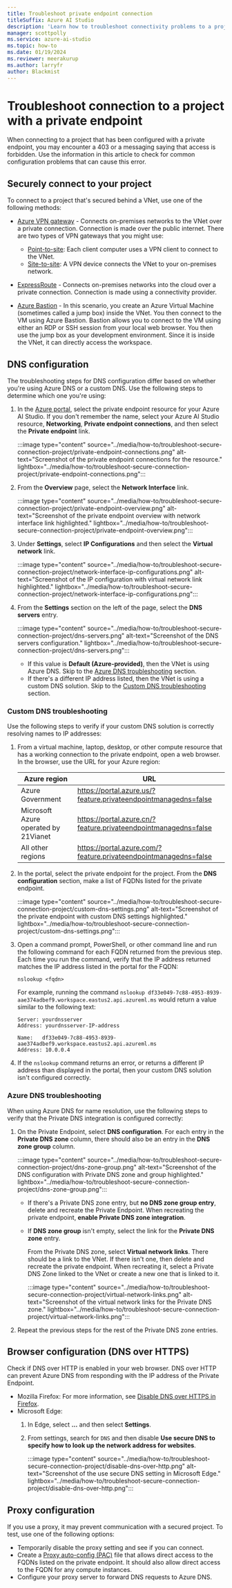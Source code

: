 ```yaml
---
title: Troubleshoot private endpoint connection
titleSuffix: Azure AI Studio
description: 'Learn how to troubleshoot connectivity problems to a project that is configured with a private endpoint.'
manager: scottpolly
ms.service: azure-ai-studio
ms.topic: how-to
ms.date: 01/19/2024
ms.reviewer: meerakurup
ms.author: larryfr 
author: Blackmist 
---
```


# Troubleshoot connection to a project with a private endpoint

When connecting to a project that has been configured with a private endpoint, you may encounter a 403 or a messaging saying that access is forbidden. Use the information in this article to check for common configuration problems that can cause this error.

## Securely connect to your project

To connect to a project that's secured behind a VNet, use one of the following methods:

* [Azure VPN gateway](/azure/vpn-gateway/vpn-gateway-about-vpngateways) - Connects on-premises networks to the VNet over a private connection. Connection is made over the public internet. There are two types of VPN gateways that you might use:

    * [Point-to-site](/azure/vpn-gateway/vpn-gateway-howto-point-to-site-resource-manager-portal): Each client computer uses a VPN client to connect to the VNet.
    * [Site-to-site](/azure/vpn-gateway/tutorial-site-to-site-portal): A VPN device connects the VNet to your on-premises network.

* [ExpressRoute](https://azure.microsoft.com/services/expressroute/) - Connects on-premises networks into the cloud over a private connection. Connection is made using a connectivity provider.
* [Azure Bastion](/azure/bastion/bastion-overview) - In this scenario, you create an Azure Virtual Machine (sometimes called a jump box) inside the VNet. You then connect to the VM using Azure Bastion. Bastion allows you to connect to the VM using either an RDP or SSH session from your local web browser. You then use the jump box as your development environment. Since it is inside the VNet, it can directly access the workspace.

## DNS configuration

The troubleshooting steps for DNS configuration differ based on whether you're using Azure DNS or a custom DNS. Use the following steps to determine which one you're using:

1. In the [Azure portal](https://portal.azure.com), select the private endpoint resource for your Azure AI Studio. If you don't remember the name, select your Azure AI Studio resource, __Networking__, __Private endpoint connections__, and then select the __Private endpoint__ link.

    :::image type="content" source="../media/how-to/troubleshoot-secure-connection-project/private-endpoint-connections.png" alt-text="Screenshot of the private endpoint connections for the resource." lightbox="../media/how-to/troubleshoot-secure-connection-project/private-endpoint-connections.png":::

1. From the __Overview__ page, select the __Network Interface__ link.

    :::image type="content" source="../media/how-to/troubleshoot-secure-connection-project/private-endpoint-overview.png" alt-text="Screenshot of the private endpoint overview with network interface link highlighted." lightbox="../media/how-to/troubleshoot-secure-connection-project/private-endpoint-overview.png":::

1. Under __Settings__, select __IP Configurations__ and then select the __Virtual network__ link.

    :::image type="content" source="../media/how-to/troubleshoot-secure-connection-project/network-interface-ip-configurations.png" alt-text="Screenshot of the IP configuration with virtual network link highlighted." lightbox="../media/how-to/troubleshoot-secure-connection-project/network-interface-ip-configurations.png":::

1. From the __Settings__ section on the left of the page, select the __DNS servers__ entry.

    :::image type="content" source="../media/how-to/troubleshoot-secure-connection-project/dns-servers.png" alt-text="Screenshot of the DNS servers configuration." lightbox="../media/how-to/troubleshoot-secure-connection-project/dns-servers.png":::

    * If this value is __Default (Azure-provided)__, then the VNet is using Azure DNS. Skip to the [Azure DNS troubleshooting](#azure-dns-troubleshooting) section.
    * If there's a different IP address listed, then the VNet is using a custom DNS solution. Skip to the [Custom DNS troubleshooting](#custom-dns-troubleshooting) section.

### Custom DNS troubleshooting

Use the following steps to verify if your custom DNS solution is correctly resolving names to IP addresses:

1. From a virtual machine, laptop, desktop, or other compute resource that has a working connection to the private endpoint, open a web browser. In the browser, use the URL for your Azure region:

    | Azure region | URL |
    | ----- | ----- |
    | Azure Government | https://portal.azure.us/?feature.privateendpointmanagedns=false |
    | Microsoft Azure operated by 21Vianet | https://portal.azure.cn/?feature.privateendpointmanagedns=false |
    | All other regions | https://portal.azure.com/?feature.privateendpointmanagedns=false |

1. In the portal, select the private endpoint for the project. From the __DNS configuration__ section, make a list of FQDNs listed for the private endpoint.

    :::image type="content" source="../media/how-to/troubleshoot-secure-connection-project/custom-dns-settings.png" alt-text="Screenshot of the private endpoint with custom DNS settings highlighted." lightbox="../media/how-to/troubleshoot-secure-connection-project/custom-dns-settings.png":::

1. Open a command prompt, PowerShell, or other command line and run the following command for each FQDN returned from the previous step. Each time you run the command, verify that the IP address returned matches the IP address listed in the portal for the FQDN: 

    `nslookup <fqdn>`

    For example, running the command `nslookup df33e049-7c88-4953-8939-aae374adbef9.workspace.eastus2.api.azureml.ms` would return a value similar to the following text:

    ```
    Server: yourdnsserver
    Address: yourdnsserver-IP-address

    Name:   df33e049-7c88-4953-8939-aae374adbef9.workspace.eastus2.api.azureml.ms
    Address: 10.0.0.4
    ```

1. If the `nslookup` command returns an error, or returns a different IP address than displayed in the portal, then your custom DNS solution isn't configured correctly.

### Azure DNS troubleshooting

When using Azure DNS for name resolution, use the following steps to verify that the Private DNS integration is configured correctly:

1. On the Private Endpoint, select __DNS configuration__. For each entry in the __Private DNS zone__ column, there should also be an entry in the __DNS zone group__ column. 

    :::image type="content" source="../media/how-to/troubleshoot-secure-connection-project/dns-zone-group.png" alt-text="Screenshot of the DNS configuration with Private DNS zone and group highlighted." lightbox="../media/how-to/troubleshoot-secure-connection-project/dns-zone-group.png":::

    * If there's a Private DNS zone entry, but __no DNS zone group entry__, delete and recreate the Private Endpoint. When recreating the private endpoint, __enable Private DNS zone integration__.
    * If __DNS zone group__ isn't empty, select the link for the __Private DNS zone__ entry.
    
        From the Private DNS zone, select __Virtual network links__. There should be a link to the VNet. If there isn't one, then delete and recreate the private endpoint. When recreating it, select a Private DNS Zone linked to the VNet or create a new one that is linked to it.

        :::image type="content" source="../media/how-to/troubleshoot-secure-connection-project/virtual-network-links.png" alt-text="Screenshot of the virtual network links for the Private DNS zone." lightbox="../media/how-to/troubleshoot-secure-connection-project/virtual-network-links.png":::

1. Repeat the previous steps for the rest of the Private DNS zone entries.

## Browser configuration (DNS over HTTPS)

Check if DNS over HTTP is enabled in your web browser. DNS over HTTP can prevent Azure DNS from responding with the IP address of the Private Endpoint.

* Mozilla Firefox: For more information, see [Disable DNS over HTTPS in Firefox](https://support.mozilla.org/en-US/kb/firefox-dns-over-https).
* Microsoft Edge:
    1. In Edge, select __...__ and then select __Settings__.
    1. From settings, search for `DNS` and then disable __Use secure DNS to specify how to look up the network address for websites__.
    
        :::image type="content" source="../media/how-to/troubleshoot-secure-connection-project/disable-dns-over-http.png" alt-text="Screenshot of the use secure DNS setting in Microsoft Edge." lightbox="../media/how-to/troubleshoot-secure-connection-project/disable-dns-over-http.png":::

## Proxy configuration

If you use a proxy, it may prevent communication with a secured project. To test, use one of the following options:

* Temporarily disable the proxy setting and see if you can connect.
* Create a [Proxy auto-config (PAC)](https://wikipedia.org/wiki/Proxy_auto-config) file that allows direct access to the FQDNs listed on the private endpoint. It should also allow direct access to the FQDN for any compute instances.
* Configure your proxy server to forward DNS requests to Azure DNS.



